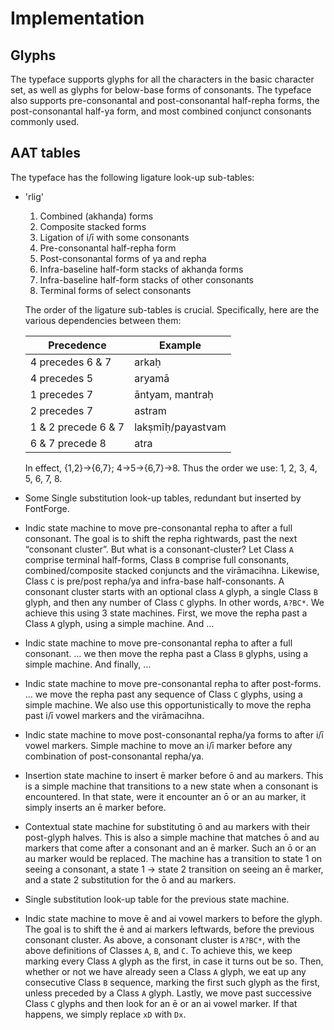 # Implementation

## Glyphs

The typeface supports glyphs for all the characters in the basic character set, as well as glyphs for below-base forms of consonants. The typeface also supports pre-consonantal and post-consonantal half-repha forms, the post-consonantal half-ya form, and most combined conjunct consonants commonly used.

## AAT tables

The typeface has the following ligature look-up sub-tables:

* 'rlig'
    1. Combined (akhanḍa) forms
    1. Composite stacked forms
    1. Ligation of i/ī with some consonants
    1. Pre-consonantal half-repha form
    1. Post-consonantal forms of ya and repha
    1. Infra-baseline half-form stacks of akhanḍa forms
    1. Infra-baseline half-form stacks of other consonants
    1. Terminal forms of select consonants

    The order of the ligature sub-tables is crucial. Specifically, here are the various dependencies between them:

    Precedence          | Example
    --------------------|--------
    4 precedes 6 & 7    | arkaḥ
    4 precedes 5        | aryamā
    1 precedes 7        | āntyam, mantraḥ
    2 precedes 7        | astram
    1 & 2 precede 6 & 7 | lakṣmīḥ/payastvam
    6 & 7 precede 8     | atra

    In effect, {1,2}→{6,7}; 4→5→{6,7}→8. Thus the order we use: 1, 2, 3, 4, 5, 6, 7, 8.

* Some Single substitution look-up tables, redundant but inserted by FontForge.
* Indic state machine to move pre-consonantal repha to after a full consonant.
    The goal is to shift the repha rightwards, past the next “consonant cluster”.
    But what is a consonant-cluster? Let Class `A` comprise terminal half-forms, Class `B` comprise full consonants, combined/composite stacked conjuncts and the virāmacihna. Likewise, Class `C` is pre/post repha/ya and infra-base half-consonants. A consonant cluster starts with an optional class `A` glyph, a single Class `B` glyph, and then any number of Class `C` glyphs. In other words, `A?BC*`. We achieve this using 3 state machines. First, we move the repha past a Class `A` glyph, using a simple machine. And …
* Indic state machine to move pre-consonantal repha to after a full consonant.
    … we then move the repha past a Class `B` glyphs, using a simple machine. And finally, …
* Indic state machine to move pre-consonantal repha to after post-forms.
    … we move the repha past any sequence of Class `C` glyphs, using a simple machine. We also use this opportunistically to move the repha past i/ī vowel markers and the virāmacihna.
* Indic state machine to move post-consonantal repha/ya forms to after i/ī vowel markers.
    Simple machine to move an i/ī marker before any combination of post-consonantal repha/ya.
* Insertion state machine to insert ē marker before ō and au markers.
    This is a simple machine that transitions to a new state when a consonant is encountered. In that state, were it encounter an ō or an au marker, it simply inserts an ē marker before.
* Contextual state machine for substituting ō and au markers with their post-glyph halves.
    This is also a simple machine that matches ō and au markers that come after a consonant and an ē marker. Such an ō or an au marker would be replaced. The machine has a transition to state 1 on seeing a consonant, a state 1 → state 2 transition on seeing an ē marker, and a state 2 substitution for the ō and au markers.
* Single substitution look-up table for the previous state machine.
* Indic state machine to move ē and ai vowel markers to before the glyph.
    The goal is to shift the ē and ai markers leftwards, before the previous consonant cluster. As above, a consonant cluster is `A?BC*`, with the above definitions of Classes `A`, `B`, and `C`.
    To achieve this, we keep marking every Class `A` glyph as the first, in case it turns out be so. Then, whether or not we have already seen a Class `A` glyph, we eat up any consecutive Class `B` sequence, marking the first such glyph as the first, unless preceded by a Class `A` glyph. Lastly, we move past successive Class `C` glyphs and then look for an ē or an ai vowel marker. If that happens, we simply replace `xD` with `Dx`.
